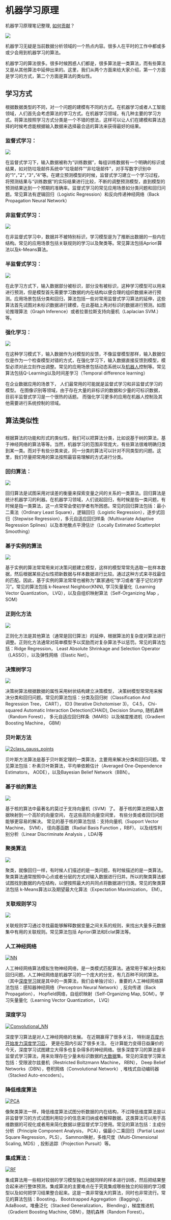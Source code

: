 # 机器学习原理

机器学习原理笔记整理, [如何贡献](/contribute.md)？

![](/images/machine-learning-classification.jpg)

机器学习无疑是当前数据分析领域的一个热点内容。很多人在平时的工作中都或多或少会用到机器学习的算法。

机器学习的算法很多。很多时候困惑人们都是，很多算法是一类算法，而有些算法又是从其他算法中延伸出来的。这里，我们从两个方面来给大家介绍，第一个方面是学习的方式，第二个方面是算法的类似性。

## **学习方式**

根据数据类型的不同，对一个问题的建模有不同的方式。在机器学习或者人工智能领域，人们首先会考虑算法的学习方式。在机器学习领域，有几种主要的学习方式。将算法按照学习方式分类是一个不错的想法，这样可以让人们在建模和算法选择的时候考虑能根据输入数据来选择最合适的算法来获得最好的结果。

### **监督式学习：**

![](/assets/mlpre1.png)

在监督式学习下，输入数据被称为“训练数据”，每组训练数据有一个明确的标识或结果，如对防垃圾邮件系统中“垃圾邮件”“非垃圾邮件”，对手写数字识别中的“1“，”2“，”3“，”4“等。在建立预测模型的时候，监督式学习建立一个学习过程，将预测结果与“训练数据”的实际结果进行比较，不断的调整预测模型，直到模型的预测结果达到一个预期的准确率。监督式学习的常见应用场景如分类问题和回归问题。常见算法有逻辑回归（Logistic Regression）和反向传递神经网络（Back Propagation Neural Network）

### **非监督式学习：**

![](/assets/mlpre2.png)

在非监督式学习中，数据并不被特别标识，学习模型是为了推断出数据的一些内在结构。常见的应用场景包括关联规则的学习以及聚类等。常见算法包括Apriori算法以及k-Means算法。

### **半监督式学习：**

![](/assets/mlpre3.png)

在此学习方式下，输入数据部分被标识，部分没有被标识，这种学习模型可以用来进行预测，但是模型首先需要学习数据的内在结构以便合理的组织数据来进行预测。应用场景包括分类和回归，算法包括一些对常用监督式学习算法的延伸，这些算法首先试图对未标识数据进行建模，在此基础上再对标识的数据进行预测。如图论推理算法（Graph Inference）或者拉普拉斯支持向量机（Laplacian SVM.）等。

### **强化学习：**

![](/assets/mlpre4.png)

在这种学习模式下，输入数据作为对模型的反馈，不像监督模型那样，输入数据仅仅是作为一个检查模型对错的方式，在强化学习下，输入数据直接反馈到模型，模型必须对此立刻作出调整。常见的应用场景包括动态系统以及[机器人](http://lib.csdn.net/base/robot)控制等。常见算法包括Q-Learning以及时间差学习（Temporal difference learning）

在企业数据应用的场景下， 人们最常用的可能就是监督式学习和非监督式学习的模型。 在图像识别等领域，由于存在大量的非标识的数据和少量的可标识数据， 目前半监督式学习是一个很热的话题。 而强化学习更多的应用在机器人控制及其他需要进行系统控制的领域。

## **算法类似性**

## 

根据算法的功能和形式的类似性，我们可以把算法分类，比如说基于树的算法，基于神经网络的算法等等。当然，机器学习的范围非常庞大，有些算法很难明确归类到某一类。而对于有些分类来说，同一分类的算法可以针对不同类型的问题。这里，我们尽量把常用的算法按照最容易理解的方式进行分类。

### **回归算法：**

![](/assets/mlpre5.png)

回归算法是试图采用对误差的衡量来探索变量之间的关系的一类算法。回归算法是统计机器学习的利器。在机器学习领域，人们说起回归，有时候是指一类问题，有时候是指一类算法，这一点常常会使初学者有所困惑。常见的回归算法包括：最小二乘法（Ordinary Least Square），逻辑回归（Logistic Regression），逐步式回归（Stepwise Regression），多元自适应回归样条（Multivariate Adaptive Regression Splines）以及本地散点平滑估计（Locally Estimated Scatterplot Smoothing）

### **基于实例的算法**

![](/assets/mlpre6.png)

基于实例的算法常常用来对决策问题建立模型，这样的模型常常先选取一批样本数据，然后根据某些近似性把新数据与样本数据进行比较。通过这种方式来寻找最佳的匹配。因此，基于实例的算法常常也被称为“赢家通吃”学习或者“基于记忆的学习”。常见的算法包括 k-Nearest Neighbor\(KNN\), 学习矢量量化（Learning Vector Quantization， LVQ），以及自组织映射算法（Self-Organizing Map ， SOM）

### **正则化方法**

![](/assets/mlpre7.png)

正则化方法是其他算法（通常是回归算法）的延伸，根据算法的复杂度对算法进行调整。正则化方法通常对简单模型予以奖励而对复杂算法予以惩罚。常见的算法包括：Ridge Regression， Least Absolute Shrinkage and Selection Operator（LASSO），以及弹性网络（Elastic Net）。

### **决策树学习**

![](/assets/mlpre8.png)

决策树算法根据数据的属性采用树状结构建立决策模型， 决策树模型常常用来解决分类和回归问题。常见的算法包括：分类及回归树（Classification And Regression Tree， CART）， ID3 \(Iterative Dichotomiser 3\)， C4.5， Chi-squared Automatic Interaction Detection\(CHAID\), Decision Stump, 随机森林（Random Forest）， 多元自适应回归样条（MARS）以及梯度推进机（Gradient Boosting Machine， GBM）

### **贝叶斯方法**

[![](/assets/mlpre9.png "2class\_gauss\_points")](http://www.ctocio.com/hotnews/15919.html/attachment/2class_gauss_points)

贝叶斯方法算法是基于贝叶斯定理的一类算法，主要用来解决分类和回归问题。常见算法包括：朴素贝叶斯算法，平均单依赖估计（Averaged One-Dependence Estimators， AODE），以及Bayesian Belief Network（BBN）。

### **基于核的算法**

![](/assets/mlpre11.png)

基于核的算法中最著名的莫过于支持向量机（SVM）了。 基于核的算法把输入数据映射到一个高阶的向量空间， 在这些高阶向量空间里， 有些分类或者回归问题能够更容易的解决。 常见的基于核的算法包括：支持向量机（Support Vector Machine， SVM）， 径向基函数（Radial Basis Function ，RBF\)， 以及线性判别分析（Linear Discriminate Analysis ，LDA\)等

### **聚类算法**

![](/assets/mlpre12.png)

聚类，就像回归一样，有时候人们描述的是一类问题，有时候描述的是一类算法。聚类算法通常按照中心点或者分层的方式对输入数据进行归并。所以的聚类算法都试图找到数据的内在结构，以便按照最大的共同点将数据进行归类。常见的聚类算法包括 k-Means算法以及期望最大化算法（Expectation Maximization， EM）。

### **关联规则学习**

![](/assets/mlpre13.png)

关联规则学习通过寻找最能够解释数据变量之间关系的规则，来找出大量多元数据集中有用的关联规则。常见算法包括 Apriori算法和Eclat算法等。

### **人工神经网络**

[![](http://www.ctocio.com/wp-content/uploads/2014/06/NN-300x240.png "NN")](http://www.ctocio.com/hotnews/15919.html/attachment/nn)

人工神经网络算法模拟生物神经网络，是一类模式匹配算法。通常用于解决分类和回归问题。人工神经网络是机器学习的一个庞大的分支，有几百种不同的算法。（其中[深度学习](http://lib.csdn.net/base/deeplearning)就是其中的一类算法，我们会单独讨论），重要的人工神经网络算法包括：感知器神经网络（Perceptron Neural Network）, 反向传递（Back Propagation）， Hopfield网络，自组织映射（Self-Organizing Map, SOM）。学习矢量量化（Learning Vector Quantization， LVQ）

### **深度学习**

[![](http://www.ctocio.com/wp-content/uploads/2014/06/Convolutional_NN-300x153.jpg "Convolutional\_NN")](http://www.ctocio.com/hotnews/15919.html/attachment/convolutional_nn)

深度学习算法是对人工神经网络的发展。 在近期赢得了很多关注， 特别是[百度也开始发力深度学习后](http://www.ctocio.com/ccnews/15615.html)， 更是在国内引起了很多关注。   在计算能力变得日益廉价的今天，深度学习试图建立大得多也复杂得多的神经网络。很多深度学习的算法是半监督式学习算法，用来处理存在少量未标识数据的[大数据](http://lib.csdn.net/base/hadoop)集。常见的深度学习算法包括：受限波尔兹曼机（Restricted Boltzmann Machine， RBN）， Deep Belief Networks（DBN），卷积网络（Convolutional Network）, 堆栈式自动编码器（Stacked Auto-encoders）。

### **降低维度算法**

[![](http://www.ctocio.com/wp-content/uploads/2014/06/PCA-300x284.jpg "PCA")](http://www.ctocio.com/hotnews/15919.html/attachment/pca)

像聚类算法一样，降低维度算法试图分析数据的内在结构，不过降低维度算法是以非监督学习的方式试图利用较少的信息来归纳或者解释数据。这类算法可以用于高维数据的可视化或者用来简化数据以便监督式学习使用。常见的算法包括：主成份分析（Principle Component Analysis， PCA），偏最小二乘回归（Partial Least Square Regression，PLS）， Sammon映射，多维尺度（Multi-Dimensional Scaling, MDS）,  投影追踪（Projection Pursuit）等。

### **集成算法：**

[![](http://www.ctocio.com/wp-content/uploads/2014/06/RF-300x182.jpg "RF")](http://www.ctocio.com/hotnews/15919.html/attachment/rf)

集成算法用一些相对较弱的学习模型独立地就同样的样本进行训练，然后把结果整合起来进行整体预测。集成算法的主要难点在于究竟集成哪些独立的较弱的学习模型以及如何把学习结果整合起来。这是一类非常强大的算法，同时也非常流行。常见的算法包括：Boosting， Bootstrapped Aggregation（Bagging）， AdaBoost，堆叠泛化（Stacked Generalization， Blending），梯度推进机（Gradient Boosting Machine, GBM），随机森林（Random Forest）。

